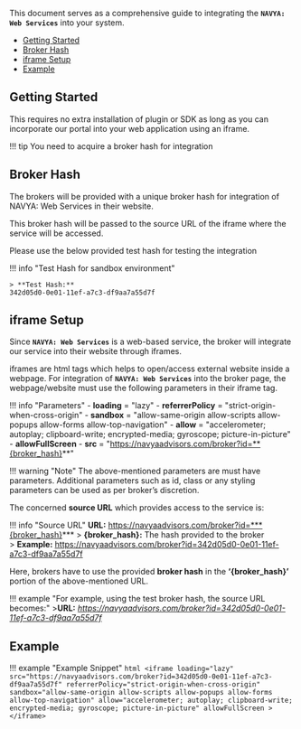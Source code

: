 This document serves as a comprehensive guide to integrating the **`NAVYA: Web Services`** into your system.

- [Getting Started](#getting-started)
- [Broker Hash](#broker-hash)
- [iframe Setup](#iframe-setup)
- [Example](#example)

## Getting Started

This requires no extra installation of plugin or SDK as long as you can incorporate our portal into your web application using an iframe.

!!! tip
    You need to acquire a broker hash for integration

## Broker Hash

The brokers will be provided with a unique broker hash for integration of NAVYA: Web Services in their website.

This broker hash will be passed to the source URL of the iframe where the service will be accessed.

Please use the below provided test hash for testing the integration

!!! info "Test Hash for sandbox environment"

    > **Test Hash:**
    342d05d0-0e01-11ef-a7c3-df9aa7a55d7f

## iframe Setup

Since **`NAVYA: Web Services`** is a web-based service, the broker will integrate our service into their website through iframes.

iframes are html tags which helps to open/access external website inside a webpage. For integration of **`NAVYA: Web Services`** into the broker page, the webpage/website must use the following parameters in their iframe tag.

!!! info "Parameters"
    - **loading** = "lazy"
    - **referrerPolicy** = "strict-origin-when-cross-origin"
    - **sandbox** = "allow-same-origin allow-scripts allow-popups allow-forms allow-top-navigation"
    - **allow** = "accelerometer; autoplay; clipboard-write; encrypted-media; gyroscope; picture-in-picture"
    - **allowFullScreen**
    - **src** = "https://navyaadvisors.com/broker?id=**{broker_hash}**"

!!! warning "Note"
    The above-mentioned parameters are must have parameters. Additional parameters such as id, class or any styling parameters can be used as per broker’s discretion.

The concerned **source URL** which provides access to the service is:

!!! info "Source URL"
    **URL:** https://navyaadvisors.com/broker?id=***{broker_hash}***
    > **{broker_hash}:** The hash provided to the broker <br>
    > **Example:** https://navyaadvisors.com/broker?id=342d05d0-0e01-11ef-a7c3-df9aa7a55d7f

Here, brokers have to use the provided **broker hash** in the **‘{broker_hash}’** portion of the above-mentioned URL.

!!! example "For example, using the test broker hash, the source URL becomes:" 
    >**URL:**
    *https://navyaadvisors.com/broker?id=342d05d0-0e01-11ef-a7c3-df9aa7a55d7f*

## Example

!!! example "Example Snippet"
    ```html
    <iframe
        loading="lazy"
        src="https://navyaadvisors.com/broker?id=342d05d0-0e01-11ef-a7c3-df9aa7a55d7f"
        referrerPolicy="strict-origin-when-cross-origin"
        sandbox="allow-same-origin allow-scripts allow-popups allow-forms allow-top-navigation"
        allow="accelerometer; autoplay; clipboard-write; encrypted-media; gyroscope; picture-in-picture"
        allowFullScreen
    ></iframe>
    ```
